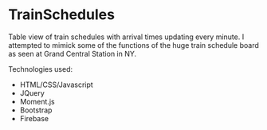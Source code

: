 # TrainSchedules
Table view of train schedules with arrival times updating every minute.  I attempted to mimick some of the functions of the huge train schedule board as seen at Grand Central Station in NY.

Technologies used:
- HTML/CSS/Javascript
- JQuery
- Moment.js
- Bootstrap
- Firebase
